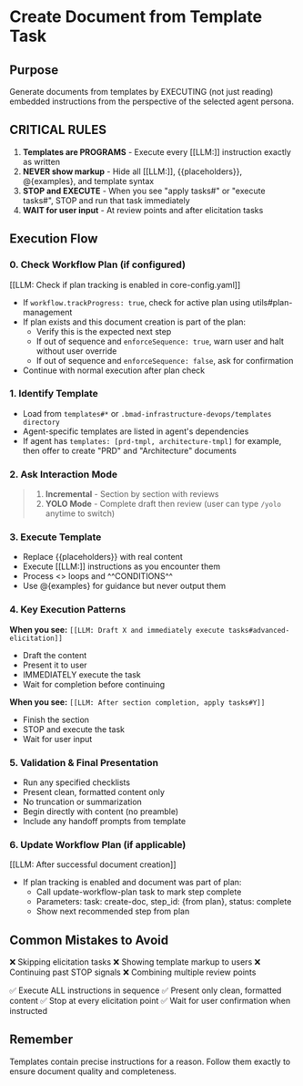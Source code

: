 # Create Document from Template Task

## Purpose

Generate documents from templates by EXECUTING (not just reading) embedded instructions from the perspective of the selected agent persona.

## CRITICAL RULES

1. **Templates are PROGRAMS** - Execute every [[LLM:]] instruction exactly as written
2. **NEVER show markup** - Hide all [[LLM:]], {{placeholders}}, @{examples}, and template syntax
3. **STOP and EXECUTE** - When you see "apply tasks#" or "execute tasks#", STOP and run that task immediately
4. **WAIT for user input** - At review points and after elicitation tasks

## Execution Flow

### 0. Check Workflow Plan (if configured)

[[LLM: Check if plan tracking is enabled in core-config.yaml]]

- If `workflow.trackProgress: true`, check for active plan using utils#plan-management
- If plan exists and this document creation is part of the plan:
  - Verify this is the expected next step
  - If out of sequence and `enforceSequence: true`, warn user and halt without user override
  - If out of sequence and `enforceSequence: false`, ask for confirmation
- Continue with normal execution after plan check

### 1. Identify Template

- Load from `templates#*` or `.bmad-infrastructure-devops/templates directory`
- Agent-specific templates are listed in agent's dependencies
- If agent has `templates: [prd-tmpl, architecture-tmpl]` for example, then offer to create "PRD" and "Architecture" documents

### 2. Ask Interaction Mode

> 1. **Incremental** - Section by section with reviews
> 2. **YOLO Mode** - Complete draft then review (user can type `/yolo` anytime to switch)

### 3. Execute Template

- Replace {{placeholders}} with real content
- Execute [[LLM:]] instructions as you encounter them
- Process <<REPEAT>> loops and ^^CONDITIONS^^
- Use @{examples} for guidance but never output them

### 4. Key Execution Patterns

**When you see:** `[[LLM: Draft X and immediately execute tasks#advanced-elicitation]]`

- Draft the content
- Present it to user
- IMMEDIATELY execute the task
- Wait for completion before continuing

**When you see:** `[[LLM: After section completion, apply tasks#Y]]`

- Finish the section
- STOP and execute the task
- Wait for user input

### 5. Validation & Final Presentation

- Run any specified checklists
- Present clean, formatted content only
- No truncation or summarization
- Begin directly with content (no preamble)
- Include any handoff prompts from template

### 6. Update Workflow Plan (if applicable)

[[LLM: After successful document creation]]

- If plan tracking is enabled and document was part of plan:
  - Call update-workflow-plan task to mark step complete
  - Parameters: task: create-doc, step_id: {from plan}, status: complete
  - Show next recommended step from plan

## Common Mistakes to Avoid

❌ Skipping elicitation tasks
❌ Showing template markup to users
❌ Continuing past STOP signals
❌ Combining multiple review points

✅ Execute ALL instructions in sequence
✅ Present only clean, formatted content
✅ Stop at every elicitation point
✅ Wait for user confirmation when instructed

## Remember

Templates contain precise instructions for a reason. Follow them exactly to ensure document quality and completeness.
